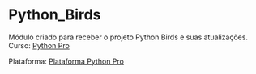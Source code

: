 # Python_Birds
Módulo criado para receber o projeto Python Birds e suas atualizações. 
Curso: [Python Pro](https://pythonpro.com.br/)

Plataforma: [Plataforma Python Pro](https://plataforma.dev.pro.br/)
